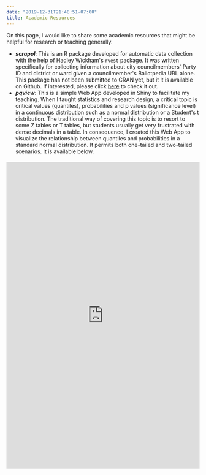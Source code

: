 ```yaml
---
date: "2019-12-31T21:48:51-07:00"
title: Academic Resources
---
```


On this page, I would like to share some academic resources that might be helpful for research or teaching generally.

* **_scrapol_**: This is an R package developed for automatic data collection with the help of Hadley Wickham's `rvest` package. It was written specifically for collecting information about city councilmembers' Party ID and district or ward given a councilmember's Ballotpedia URL alone. This package has not been submitted to CRAN yet, but it it is available on Github. If interested, please click [here](https://github.com/huizhou68/scrapol) to check it out.
* **_pqview_**: This is a simple Web App developed in Shiny to facilitate my teaching. When I taught statistics and research design, a critical topic is critical values (quantiles), probabilities and p values  (significance level) in a continuous distribution such as a normal distribution or a Student's t distribution. The traditional way of covering this topic is to resort to some Z tables or T tables, but students usually get very frustrated with dense decimals in a table. In consequence, I created this Web App to visualize the relationship between quantiles and probabilities in a standard normal distribution. It permits both one-tailed and two-tailed scenarios. It is available below.

<div style = "margin-top: 20px" class="box">
            <iframe height="800" width="100%" frameborder="no" src="https://huizhou68.shinyapps.io/pqview/"> </iframe>
        </div>
